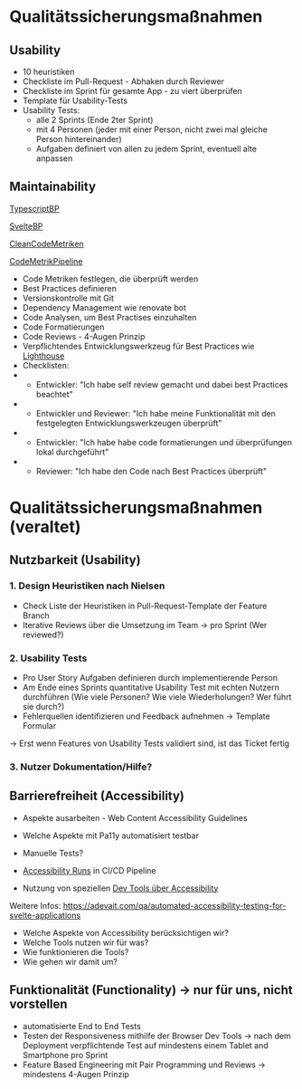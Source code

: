 # Qualitätssicherungsmaßnahmen 

## Usability 
- 10 heuristiken
- Checkliste im Pull-Request - Abhaken durch Reviewer
- Checkliste im Sprint für gesamte App - zu viert überprüfen
- Template für Usability-Tests
- Usability Tests: 
	- alle 2 Sprints (Ende 2ter Sprint)
	- mit 4 Personen (jeder mit einer Person, nicht zwei mal gleiche Person hintereinander)
	- Aufgaben definiert von allen zu jedem Sprint, eventuell alte anpassen

## Maintainability

[TypescriptBP](https://docs.aws.amazon.com/prescriptive-guidance/latest/best-practices-cdk-typescript-iac/typescript-best-practices.html)

[SvelteBP](https://kim-jangwook.medium.com/best-practices-for-organizing-and-structuring-svelte-applications-5f85a3d5a6f5)

[CleanCodeMetriken](https://www.adesso.de/de/news/blog/clean-code-prinzipien-und-die-messbarkeit-durch-metriken.jsp)

[CodeMetrikPipeline](https://devblogs.microsoft.com/dotnet/automate-code-metrics-and-class-diagrams-with-github-actions/)

- Code Metriken festlegen, die überprüft werden
- Best Practices definieren
- Versionskontrolle mit Git
- Dependency Management wie renovate bot
- Code Analysen, um Best Practises einzuhalten
- Code Formatierungen
- Code Reviews - 4-Augen Prinzip 
- Verpflichtendes Entwicklungswerkzeug für Best Practices wie [Lighthouse](https://chromewebstore.google.com/detail/lighthouse/blipmdconlkpinefehnmjammfjpmpbjk?hl=de)
- Checklisten: 
- - Entwickler: "Ich habe self review gemacht und dabei best Practices beachtet"
- - Entwickler und Reviewer: "Ich habe meine Funktionalität mit den festgelegten Entwicklungswerkzeugen überprüft" 
- - Entwickler: "Ich habe habe code formatierungen und überprüfungen lokal durchgeführt"
- - Reviewer: "Ich habe den Code nach Best Practices überprüft"


# Qualitätssicherungsmaßnahmen (veraltet)

## Nutzbarkeit (Usability)

### 1. Design Heuristiken nach Nielsen

- Check Liste der Heuristiken in Pull-Request-Template der Feature Branch
- Iterative Reviews über die Umsetzung im Team -> pro Sprint (Wer reviewed?)

### 2. Usability Tests

- Pro User Story Aufgaben definieren durch implementierende Person
- Am Ende eines Sprints quantitative Usability Test mit echten Nutzern durchführen (Wie viele Personen? Wie viele Wiederholungen? Wer führt sie durch?)
- Fehlerquellen identifizieren und Feedback aufnehmen -> Template Formular

-> Erst wenn Features von Usability Tests validiert sind, ist das Ticket fertig

### 3. Nutzer Dokumentation/Hilfe?

## Barrierefreiheit (Accessibility)
- Aspekte ausarbeiten - Web Content Accessibility Guidelines
- Welche Aspekte mit Pa11y automatisiert testbar 
- Manuelle Tests?


- [Accessibility Runs](https://docs.gitlab.com/ee/ci/testing/accessibility_testing.html) in CI/CD Pipeline
- Nutzung von speziellen [Dev Tools über Accessibility](https://chromewebstore.google.com/detail/axe-devtools-web-accessib/lhdoppojpmngadmnindnejefpokejbdd?pli=1)

Weitere Infos: https://adevait.com/qa/automated-accessibility-testing-for-svelte-applications

- Welche Aspekte von Accessibility berücksichtigen wir?
- Welche Tools nutzen wir für was?
- Wie funktionieren die Tools?
- Wie gehen wir damit um?

## Funktionalität (Functionality) -> nur für uns, nicht vorstellen

- automatisierte End to End Tests
- Testen der Responsiveness mithilfe der Browser Dev Tools -> nach dem Deployment verpflichtende Test auf mindestens einem Tablet and Smartphone pro Sprint
- Feature Based Engineering mit Pair Programming und Reviews -> mindestens 4-Augen Prinzip
